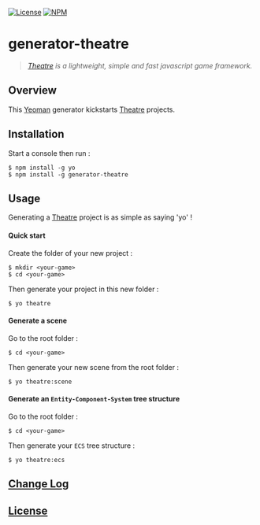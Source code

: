 [![License](https://img.shields.io/badge/license-MIT-blue.svg)](./LICENSE)
[![NPM](https://img.shields.io/npm/v/generator-theatre.svg)](https://www.npmjs.com/package/generator-theatre)

# generator-theatre

> *[Theatre](https://github.com/theatrejs) is a lightweight, simple and fast javascript game framework.*

## Overview

This [Yeoman](http://yeoman.io/) generator kickstarts [Theatre](https://github.com/theatrejs) projects.

## Installation

Start a console then run :

```
$ npm install -g yo
$ npm install -g generator-theatre
```

## Usage

Generating a [Theatre](https://github.com/theatrejs) project is as simple as saying 'yo' !

#### Quick start

Create the folder of your new project :

```
$ mkdir <your-game>
$ cd <your-game>
```

Then generate your project in this new folder :

```
$ yo theatre
```

#### Generate a scene

Go to the root folder :

```
$ cd <your-game>
```

Then generate your new scene from the root folder :

```
$ yo theatre:scene
```

#### Generate an `Entity-Component-System` tree structure

Go to the root folder :

```
$ cd <your-game>
```

Then generate your `ECS` tree structure :

```
$ yo theatre:ecs
```

## [Change Log](./CHANGELOG.md)

## [License](./LICENSE)
